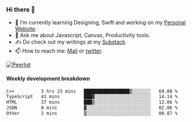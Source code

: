 ### Hi there 👋

- 🌱 I’m currently learning Designing, Swift and working on my [Personal Website](https://kvaishak.com/).
- 💬 Ask me about Javascript, Canvas,  Productivity tools. 
- :writing_hand: Do check out my writings at my [Substack](https://kvaishak.substack.com/).
- 📫 How to reach me: [Mail](mailto:vaishak.kaippanchery@gmail.com) or [twitter](https://twitter.com/kvaishack).

[![Peerlist](https://github-readme-badge.peerlist.io/api/vaishak)](https://peerlist.io/vaishak)

#### Weekly development breakdown

<!--START_SECTION:waka-->

```txt
C++          3 hrs 23 mins   █████████████████▒░░░░░░░   69.08 %
TypeScript   41 mins         ███▓░░░░░░░░░░░░░░░░░░░░░   14.14 %
HTML         37 mins         ███▒░░░░░░░░░░░░░░░░░░░░░   12.86 %
JSON         8 mins          ▓░░░░░░░░░░░░░░░░░░░░░░░░   02.86 %
Other        2 mins          ▒░░░░░░░░░░░░░░░░░░░░░░░░   00.87 %
```

<!--END_SECTION:waka-->
